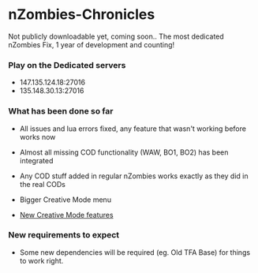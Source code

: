 # nZombies-Chronicles
Not publicly downloadable yet, coming soon..
The most dedicated nZombies Fix, 1 year of development and counting!

### Play on the Dedicated servers
* 147.135.124.18:27016
* 135.148.30.13:27016

### What has been done so far
* All issues and lua errors fixed, any feature that wasn't working before works now
* Almost all missing COD functionality (WAW, BO1, BO2) has been integrated 
* Any COD stuff added in regular nZombies works exactly as they did in the real CODs
* Bigger Creative Mode menu

* [New Creative Mode features](https://github.com/Ethorbit/nZombies-Chronicles/blob/master-workshop/New%20Creative%20Mode%20Stuff/Map%20Settings/README.md) 
   
### New requirements to expect
* Some new dependencies will be required (eg. Old TFA Base) for things to work right. 

